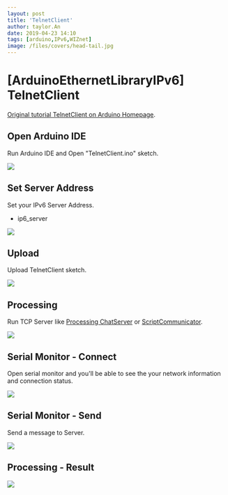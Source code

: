 ```yaml
---
layout: post
title: 'TelnetClient'
author: taylor.An
date: 2019-04-23 14:10
tags: [arduino,IPv6,WIZnet]
image: /files/covers/head-tail.jpg
---
```


<a id="forkme" href="https://github.com/Wiznet/Ethernet/tree/IPv6"></a>

# [ArduinoEthernetLibraryIPv6] TelnetClient

[Original tutorial TelnetClient on Arduino Homepage](https://www.arduino.cc/en/Tutorial/TelnetClient).

## Open Arduino IDE

Run Arduino IDE and Open "TelnetClient.ino" sketch.

![](https://github.com/Wiznet/Ethernet/wiki/Jpg/IPv6/TelnetClient/1-IDE-Open.JPG)

## Set Server Address

Set your IPv6 Server Address.

* ip6_server

![](https://github.com/Wiznet/Ethernet/wiki/Jpg/IPv6/TelnetClient/2-IDE-SetServerAddress.JPG)

## Upload

Upload TelnetClient sketch.

![](https://github.com/Wiznet/Ethernet/wiki/Jpg/IPv6/TelnetClient/3-IDE-Upload.JPG)

## Processing

Run TCP Server like [Processing ChatServer](http://www.processing.org/) or [ScriptCommunicator](https://sourceforge.net/projects/scriptcommunicator/).

![](https://github.com/Wiznet/Ethernet/wiki/Jpg/IPv6/TelnetClient/4-Processing-ChatServer.JPG)

## Serial Monitor - Connect

Open serial monitor and you'll be able to see the your network information and connection status.

![](https://github.com/Wiznet/Ethernet/wiki/Jpg/IPv6/TelnetClient/5-Serial%20Monitor-Connect.JPG)

## Serial Monitor - Send

Send a message to Server.

![](https://github.com/Wiznet/Ethernet/wiki/Jpg/IPv6/TelnetClient/6-Serial%20Monitor-Send.JPG)

## Processing - Result

![](https://github.com/Wiznet/Ethernet/wiki/Jpg/IPv6/TelnetClient/7-Processing-ChatServer-Received.JPG)

